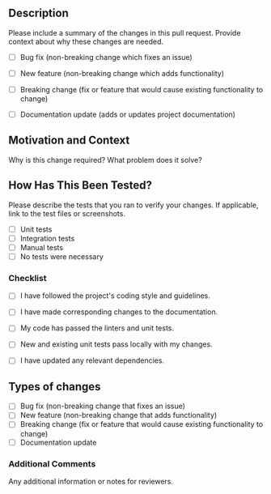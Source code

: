 ## Description

Please include a summary of the changes in this pull request. Provide context about why these changes are needed.

- [ ] Bug fix (non-breaking change which fixes an issue)
- [ ] New feature (non-breaking change which adds functionality)
- [ ] Breaking change (fix or feature that would cause existing functionality to change)
- [ ] Documentation update (adds or updates project documentation)


## Motivation and Context

Why is this change required? What problem does it solve?

## How Has This Been Tested?

Please describe the tests that you ran to verify your changes. If applicable, link to the test files or screenshots.

- [ ] Unit tests
- [ ] Integration tests
- [ ] Manual tests
- [ ] No tests were necessary

### Checklist

- [ ] I have followed the project's coding style and guidelines.
- [ ] I have made corresponding changes to the documentation.
- [ ] My code has passed the linters and unit tests.
- [ ] New and existing unit tests pass locally with my changes.
- [ ] I have updated any relevant dependencies.


## Types of changes

- [ ] Bug fix (non-breaking change that fixes an issue)
- [ ] New feature (non-breaking change that adds functionality)
- [ ] Breaking change (fix or feature that would cause existing functionality to change)
- [ ] Documentation update

### Additional Comments

Any additional information or notes for reviewers.
